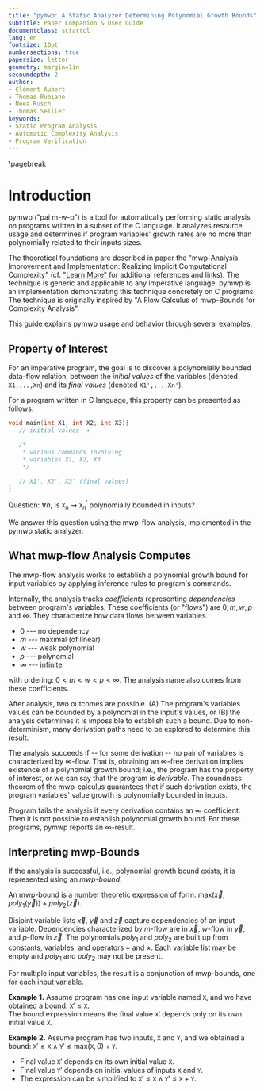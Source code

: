 ```yaml
---
title: "pymwp: A Static Analyzer Determining Polynomial Growth Bounds"
subtitle: Paper Companion & User Guide
documentclass: scrartcl  
lang: en
fontsize: 10pt
numbersections: true
papersize: letter
geometry: margin=1in
secnumdepth: 2
author:
- Clément Aubert
- Thomas Rubiano
- Neea Rusch
- Thomas Seiller
keywords:
- Static Program Analysis
- Automatic Complexity Analysis
- Program Verification
---
```


\pagebreak

# Introduction

pymwp ("pai m-w-p") is a tool for automatically performing static analysis on programs written in a subset of the C language. <!-- [ˈpaɪ.m.w.p] requires some additional features to typeset correctly.-->
It analyzes resource usage and determines if program variables' growth rates are no more than polynomially related to their inputs sizes.

The theoretical foundations are described in paper the "mwp-Analysis Improvement and Implementation: Realizing Implicit Computational Complexity" (cf. ["Learn More"](#learn-more) for additional references and links).
The technique is generic and applicable to any imperative language. 
pymwp is an implementation demonstrating this technique concretely on C programs.
The technique is originally inspired by "A Flow Calculus of mwp-Bounds for Complexity Analysis".

This guide explains pymwp usage and behavior through several examples.

## Property of Interest

For an imperative program, the goal is to discover a polynomially bounded data-flow relation, 
between the _initial values_ of the variables (denoted  `X1,...,Xn`) 
and its _final values_ (denoted  `X1',...,Xn'`).

For a program written in C language, this property can be presented as follows.   

```c
void main(int X1, int X2, int X3){
   // initial values  ↑

   /*
    * various commands involving
    * variables X1, X2, X3
    */

   // X1', X2', X3' (final values)
}
```

Question: $\forall n$, is $\texttt{X}_n \rightsquigarrow \texttt{X}_n^\prime$ polynomially bounded in inputs? 

We answer this question using the mwp-flow analysis, implemented in the pymwp static analyzer.

## What mwp-flow Analysis Computes

The mwp-flow analysis works to establish a polynomial growth bound for input variables by applying inference rules to program's commands.

Internally, the analysis tracks _coefficients_ representing _dependencies_ between program's variables.
These coefficients (or "flows") are $0, m, w, p$ and $\infty$.
They characterize how data flows between variables.

* $0$ --- no dependency
* $m$ --- maximal (of linear)
* $w$ --- weak polynomial
* $p$ --- polynomial
* $\infty$ --- infinite

with ordering:  $0 < m < w < p < \infty$.
The analysis name also comes from these coefficients.

After analysis, two outcomes are possible.
(A) The program's variables values can be bounded by a polynomial in the input's values, or (B) the analysis determines it is impossible to establish such a bound.
Due to non-determinism, many derivation paths need to be explored to determine this result.

The analysis succeeds if -- for some derivation -- no pair of variables is characterized by $\infty$-flow.
That is, obtaining an $\infty$-free derivation implies existence of a polynomial growth bound; 
i.e., the program has the property of interest, or we can say that the program is _derivable_.
The soundness theorem of the mwp-calculus guarantees that if such derivation exists, the program variables' value growth is polynomially bounded in inputs.

Program fails the analysis if every derivation contains an $\infty$ coefficient.
Then it is not possible to establish polynomial growth bound.
For these programs, pymwp reports an $\infty$-result.

## Interpreting mwp-Bounds

If the analysis is successful, i.e., polynomial growth bound exists, it is represented using an _mwp-bound_.

An mwp-bound is a number theoretic expression of form: $\text{max}(\vec x, poly_1(\vec y)) + poly_2(\vec z)$.

Disjoint variable lists $\vec x$, $\vec y$ and $\vec z$ capture dependencies of an input variable.
Dependencies characterized by $m$-flow are in $\vec x$, $w$-flow in $\vec y$, and $p$-flow in $\vec z$.
The polynomials $poly_1$ and $poly_2$ are built up from constants, variables, and operators $+$ and $\times$.
Each variable list may be empty and $poly_1$ and $poly_2$ may not be present.

For multiple input variables, the result is a conjunction of mwp-bounds, one for each input variable.

**Example 1.** Assume program has one input variable named $\texttt{X}$, and we have obtained a bound: $\texttt{X}' \leq \texttt{X}$.   
The bound expression means the final value $\texttt{X}'$ depends only on its own initial value $\texttt{X}$.

**Example 2.** Assume program has two inputs, $\texttt{X}$ and $\texttt{Y}$,
and we obtained a bound: $\texttt{X}' \leq \texttt{X} \land \texttt{Y}' \leq \text{max}(\texttt{X}, 0) + \texttt{Y}$.
 
- Final value $\texttt{X}'$ depends on its own initial value $\texttt{X}$.
- Final value $\texttt{Y}'$ depends on initial values of inputs $\texttt{X}$ and $\texttt{Y}$.
- The expression can be simplified to $\texttt{X}' \leq \texttt{X} \land \texttt{Y}' \leq \texttt{X} + \texttt{Y}$.


